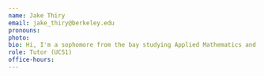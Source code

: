 ```yaml
---
name: Jake Thiry
email: jake_thiry@berkeley.edu
pronouns:
photo: 
bio: Hi, I'm a sophomore from the bay studying Applied Mathematics and Data Science. In my free time I love playing soccer, working out, and going on hikes with friends. Looking forward to a great semester. 
role: Tutor (UCS1)
office-hours: 
---
```

